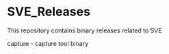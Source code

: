 # SVE_Releases
This repository contains binary releases related to SVE

capture - capture tool binary

